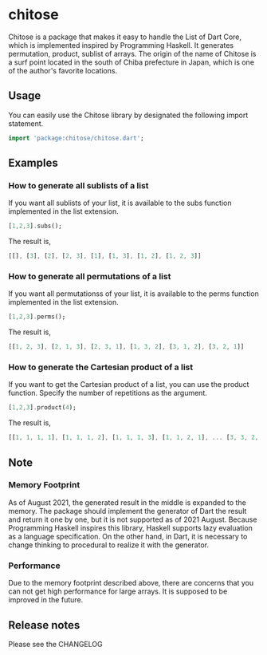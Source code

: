 # chitose

Chitose is a package that makes it easy to handle the List of Dart Core, which is implemented inspired by Programming Haskell. It generates permutation, product, sublist of arrays. The origin of the name of Chitose is a surf point located in the south of Chiba prefecture in Japan, which is one of the author's favorite locations.

## Usage

You can easily use the Chitose library by designated the following import statement.

```dart
import 'package:chitose/chitose.dart';
```

## Examples

### How to generate all sublists of a list

If you want all sublists of your list, it is available to the subs function implemented in the list extension.

```dart
[1,2,3].subs();
```

The result is,

```dart
[[], [3], [2], [2, 3], [1], [1, 3], [1, 2], [1, 2, 3]]
```

### How to generate all permutations of a list

If you want all permutationss of your list, it is available to the perms function implemented in the list extension.

```dart
[1,2,3].perms();
```

The result is,

```dart
[[1, 2, 3], [2, 1, 3], [2, 3, 1], [1, 3, 2], [3, 1, 2], [3, 2, 1]]
```

### How to generate the Cartesian product of a list

If you want to get the Cartesian product of a list, you can use the product function. Specify the number of repetitions as the argument.

```dart
[1,2,3].product(4);
```

The result is,

```dart
[[1, 1, 1, 1], [1, 1, 1, 2], [1, 1, 1, 3], [1, 1, 2, 1], ... [3, 3, 2, 3], [3, 3, 3, 1], [3, 3, 3, 2], [3, 3, 3, 3]]
```

## Note

### Memory Footprint

As of August 2021, the generated result in the middle is expanded to the memory. The package should implement the generator of Dart the result and return it one by one, but it is not supported as of 2021 August. Because Programming Haskell inspires this library, Haskell supports lazy evaluation as a language specification. On the other hand, in Dart, it is necessary to change thinking to procedural to realize it with the generator.

### Performance

Due to the memory footprint described above, there are concerns that you can not get high performance for large arrays. It is supposed to be improved in the future.

## Release notes

Please see the CHANGELOG
